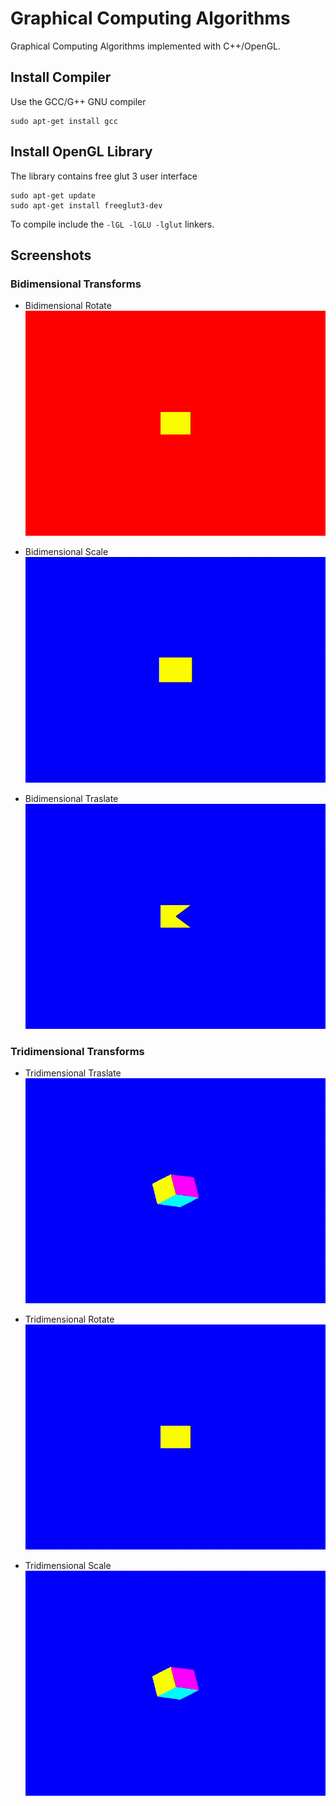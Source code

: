 # Graphical Computing Algorithms

Graphical Computing Algorithms implemented with C++/OpenGL.

## Install Compiler

Use the GCC/G++ GNU compiler

```
sudo apt-get install gcc
```

## Install OpenGL Library

The library contains free glut 3 user interface

```
sudo apt-get update
sudo apt-get install freeglut3-dev
```

To compile include the `-lGL -lGLU -lglut` linkers.

## Screenshots

### Bidimensional Transforms

- Bidimensional Rotate
![Bidimensional_Rotate](/screenshots/animated/bidimensional_rotate.gif)

- Bidimensional Scale
![Bidimensional_Scale](/screenshots/animated/bidimensional_scale.gif)

- Bidimensional Traslate
![Bidimensional_Traslate](/screenshots/animated/bidimensional_traslate.gif)

### Tridimensional Transforms

- Tridimensional Traslate
![Tridimensional_Traslate](/screenshots/animated/tridimensional_traslate.gif)

- Tridimensional Rotate
![Tridimensional_Rotate](/screenshots/animated/tridimensional_rotate.gif)

- Tridimensional Scale
![Tridimensional_Scale](/screenshots/animated/tridimensional_scale.gif)